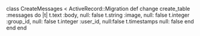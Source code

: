 class CreateMessages < ActiveRecord::Migration
  def change
    create_table :messages do |t|
      t.text :body, null: false
      t.string :image, null: false
      t.integer :group_id, null: false
      t.integer :user_id, null:false
      t.timestamps null: false
    end
  end
end
